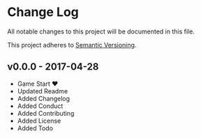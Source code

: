 # Change Log

All notable changes to this project will be documented in this file.

This project adheres to [Semantic Versioning](contributing.md).

## v0.0.0 - 2017-04-28

- Game Start ❤
- Updated Readme
- Added Changelog
- Added Conduct
- Added Contributing
- Added License
- Added Todo